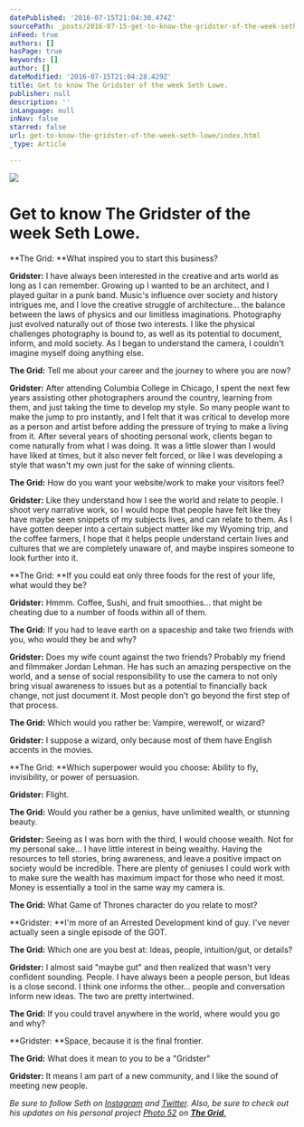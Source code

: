 ```yaml
---
datePublished: '2016-07-15T21:04:30.474Z'
sourcePath: _posts/2016-07-15-get-to-know-the-gridster-of-the-week-seth-lowe.md
inFeed: true
authors: []
hasPage: true
keywords: []
author: []
dateModified: '2016-07-15T21:04:28.429Z'
title: Get to know The Gridster of the week Seth Lowe.
publisher: null
description: ''
inLanguage: null
inNav: false
starred: false
url: get-to-know-the-gridster-of-the-week-seth-lowe/index.html
_type: Article

---
```

![](https://imgflo.herokuapp.com/graph/vahj1ThiexotieMo/187b3b6f62eff31b1664d166e8040218/croprotate.jpg?cropheight=899&cropwidth=1500&degrees=0&input=https%3A%2F%2Fthe-grid-user-content.s3-us-west-2.amazonaws.com%2F7db327c4-b043-40a3-aff7-abbf82176657.jpg&x=0&y=0)

# Get to know The Gridster of the week Seth Lowe.

**The Grid: **What inspired you to start this business?

**Gridster:** I have always been interested in the creative and arts world as long as I can remember. Growing up I wanted to be an architect, and I played guitar in a punk band. Music's influence over society and history intrigues me, and I love the creative struggle of architecture... the balance between the laws of physics and our limitless imaginations. Photography just evolved naturally out of those two interests. I like the physical challenges photography is bound to, as well as its potential to document, inform, and mold society. As I began to understand the camera, I couldn't imagine myself doing anything else.

**The Grid:** Tell me about your career and the journey to where you are now?

**Gridster:** After attending Columbia College in Chicago, I spent the next few years assisting other photographers around the country, learning from them, and just taking the time to develop my style. So many people want to make the jump to pro instantly, and I felt that it was critical to develop more as a person and artist before adding the pressure of trying to make a living from it. After several years of shooting personal work, clients began to come naturally from what I was doing. It was a little slower than I would have liked at times, but it also never felt forced, or like I was developing a style that wasn't my own just for the sake of winning clients.

**The Grid:** How do you want your website/work to make your visitors feel?

**Gridster:** Like they understand how I see the world and relate to people. I shoot very narrative work, so I would hope that people have felt like they have maybe seen snippets of my subjects lives, and can relate to them. As I have gotten deeper into a certain subject matter like my Wyoming trip, and the coffee farmers, I hope that it helps people understand certain lives and cultures that we are completely unaware of, and maybe inspires someone to look further into it.

**The Grid: **If you could eat only three foods for the rest of your life, what would they be?

**Gridster:** Hmmm. Coffee, Sushi, and fruit smoothies... that might be cheating due to a number of foods within all of them.

**The Grid:** If you had to leave earth on a spaceship and take two friends with you, who would they be and why?

**Gridster:** Does my wife count against the two friends? Probably my friend and filmmaker Jordan Lehman. He has such an amazing perspective on the world, and a sense of social responsibility to use the camera to not only bring visual awareness to issues but as a potential to financially back change, not just document it. Most people don't go beyond the first step of that process.

**The Grid:** Which would you rather be: Vampire, werewolf, or wizard?

**Gridster:** I suppose a wizard, only because most of them have English accents in the movies.

**The Grid: **Which superpower would you choose: Ability to fly, invisibility, or power of persuasion.

**Gridster:** Flight.

**The Grid:** Would you rather be a genius, have unlimited wealth, or stunning beauty.

**Gridster:** Seeing as I was born with the third, I would choose wealth. Not for my personal sake... I have little interest in being wealthy. Having the resources to tell stories, bring awareness, and leave a positive impact on society would be incredible. There are plenty of geniuses I could work with to make sure the wealth has maximum impact for those who need it most. Money is essentially a tool in the same way my camera is.

**The Grid:** What Game of Thrones character do you relate to most?

**Gridster: **I'm more of an Arrested Development kind of guy. I've never actually seen a single episode of the GOT.

**The Grid:** Which one are you best at: Ideas, people, intuition/gut, or details?

**Gridster:** I almost said "maybe gut" and then realized that wasn't very confident sounding. People. I have always been a people person, but Ideas is a close second. I think one informs the other... people and conversation inform new ideas. The two are pretty intertwined.

**The Grid:** If you could travel anywhere in the world, where would you go and why?

**Gridster: **Space, because it is the final frontier.

**The Grid:** What does it mean to you to be a "Gridster"

**Gridster:** It means I am part of a new community, and I like the sound of meeting new people.

_Be sure to follow Seth on [Instagram][0] and [Twitter][1]. Also, be sure to check out his updates on his personal project [Photo 52][2] on **[The Grid][3]**[.][3]_

[0]: https://www.instagram.com/sethlowephoto/
[1]: https://twitter.com/sethlowephoto
[2]: http://fiftytwo.photos/index.html
[3]: https://thegrid.io/